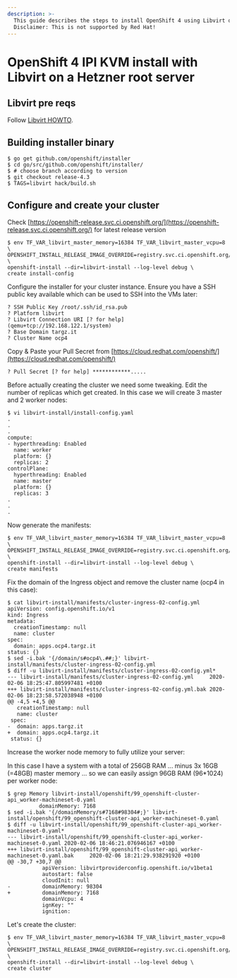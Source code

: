 ```yaml
---
description: >-
  This guide describes the steps to install OpenShift 4 using Libvirt on RHEL 8.
  Disclaimer: This is not supported by Red Hat!
---
```


# OpenShift 4 IPI KVM install with Libvirt on a Hetzner root server

## Libvirt pre reqs

Follow [Libvirt HOWTO](https://github.com/openshift/installer/tree/master/docs/dev/libvirt).

## Building installer binary

```text
$ go get github.com/openshift/installer
$ cd go/src/github.com/openshift/installer/
$ # choose branch according to version
$ git checkout release-4.3
$ TAGS=libvirt hack/build.sh
```

## Configure and create your cluster

Check [https://openshift-release.svc.ci.openshift.org/](https://openshift-release.svc.ci.openshift.org/) for latest release version

```text
$ env TF_VAR_libvirt_master_memory=16384 TF_VAR_libvirt_master_vcpu=8 \
OPENSHIFT_INSTALL_RELEASE_IMAGE_OVERRIDE=registry.svc.ci.openshift.org/ocp/release:4.3.1 \
openshift-install --dir=libvirt-install --log-level debug \
create install-config
```

Configure the installer for your cluster instance. Ensure you have a SSH public key available which can be used to SSH into the VMs later:

```text
? SSH Public Key /root/.ssh/id_rsa.pub  
? Platform libvirt
? Libvirt Connection URI [? for help] (qemu+tcp://192.168.122.1/system) 
? Base Domain targz.it
? Cluster Name ocp4
```

Copy & Paste your Pull Secret from [https://cloud.redhat.com/openshift/](https://cloud.redhat.com/openshift/)

```text
? Pull Secret [? for help] ************.....
```

Before actually creating the cluster we need some tweaking. Edit the number of replicas which get created. In this case we will create 3 master and 2 worker nodes:

```text
$ vi libvirt-install/install-config.yaml
.
.
.
compute:
- hyperthreading: Enabled
  name: worker
  platform: {}
  replicas: 2
controlPlane:
  hyperthreading: Enabled
  name: master
  platform: {}
  replicas: 3
.
.
.
```

Now generate the manifests:

```text
$ env TF_VAR_libvirt_master_memory=16384 TF_VAR_libvirt_master_vcpu=8 \
OPENSHIFT_INSTALL_RELEASE_IMAGE_OVERRIDE=registry.svc.ci.openshift.org/ocp/release:4.3.1 \
openshift-install --dir=libvirt-install --log-level debug \
create manifests
```

Fix the domain of the Ingress object and remove the cluster name \(ocp4 in this case\):

```text
$ cat libvirt-install/manifests/cluster-ingress-02-config.yml
apiVersion: config.openshift.io/v1
kind: Ingress
metadata:
  creationTimestamp: null
  name: cluster
spec:
  domain: apps.ocp4.targz.it
status: {}
$ sed -i.bak '{/domain/s#ocp4\.##;}' libvirt-install/manifests/cluster-ingress-02-config.yml
$ diff -u libvirt-install/manifests/cluster-ingress-02-config.yml*
--- libvirt-install/manifests/cluster-ingress-02-config.yml     2020-02-06 18:25:47.805997481 +0100
+++ libvirt-install/manifests/cluster-ingress-02-config.yml.bak 2020-02-06 18:23:58.572038948 +0100
@@ -4,5 +4,5 @@
   creationTimestamp: null
   name: cluster
 spec:
-  domain: apps.targz.it
+  domain: apps.ocp4.targz.it
 status: {}
```

Increase the worker node memory to fully utilize your server:

In this case I have a system with a total of 256GB RAM ... minus 3x 16GB \(=48GB\) master memory ... so we can easily assign 96GB RAM \(96\*1024\) per worker node:

```text
$ grep Memory libvirt-install/openshift/99_openshift-cluster-api_worker-machineset-0.yaml 
          domainMemory: 7168
$ sed -i.bak '{/domainMemory/s#7168#98304#;}' libvirt-install/openshift/99_openshift-cluster-api_worker-machineset-0.yaml
$ diff -u libvirt-install/openshift/99_openshift-cluster-api_worker-machineset-0.yaml*
--- libvirt-install/openshift/99_openshift-cluster-api_worker-machineset-0.yaml 2020-02-06 18:46:21.076946167 +0100
+++ libvirt-install/openshift/99_openshift-cluster-api_worker-machineset-0.yaml.bak     2020-02-06 18:21:29.938291920 +0100
@@ -30,7 +30,7 @@
           apiVersion: libvirtproviderconfig.openshift.io/v1beta1
           autostart: false
           cloudInit: null
-          domainMemory: 98304
+          domainMemory: 7168
           domainVcpu: 4
           ignKey: ""
           ignition:
```

Let's create the cluster:

```text
$ env TF_VAR_libvirt_master_memory=16384 TF_VAR_libvirt_master_vcpu=8 \
OPENSHIFT_INSTALL_RELEASE_IMAGE_OVERRIDE=registry.svc.ci.openshift.org/ocp/release:4.3.1 \
openshift-install --dir=libvirt-install --log-level debug \
create cluster
```

